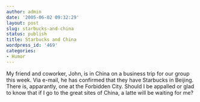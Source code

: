 ```yaml
---
author: admin
date: '2005-06-02 09:32:29'
layout: post
slug: starbucks-and-china
status: publish
title: Starbucks and China
wordpress_id: '469'
categories:
- Humor
---
```


My friend and coworker, John, is in China on a business trip for our
group this week. Via e-mail, he has confirmed that they have Starbucks
in Beijing. There is, apparantly, one at the Forbidden City. Should I be
appalled or glad to know that if I go to the great sites of China, a
latte will be waiting for me?
